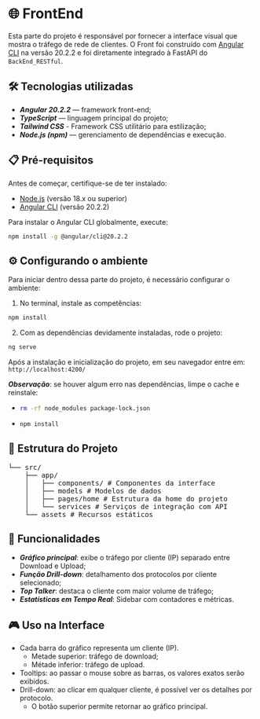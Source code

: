 # 🌐 FrontEnd

Esta parte do projeto é responsável por fornecer a interface visual que mostra o tráfego de rede de clientes. O Front foi construído com [Angular CLI](https://github.com/angular/angular-cli) na versão 20.2.2 e foi diretamente integrado à FastAPI do `BackEnd_RESTful`.

## 🛠️ Tecnologias utilizadas

- ***Angular 20.2.2*** — framework front-end;
- ***TypeScript*** — linguagem principal do projeto;
- ***Tailwind CSS*** - Framework CSS utilitário para estilização;
- ***Node.js (npm)*** — gerenciamento de dependências e execução.


## 📋 Pré-requisitos 
Antes de começar, certifique-se de ter instalado:
- [Node.js](https://nodejs.org/) (versão 18.x ou superior)
- [Angular CLI](https://angular.io/cli) (versão 20.2.2)

Para instalar o Angular CLI globalmente, execute:
```bash
npm install -g @angular/cli@20.2.2
```

## ⚙️ Configurando o ambiente
Para iniciar dentro dessa parte do projeto, é necessário configurar o ambiente:
1. No terminal, instale as competências:
```bash
npm install
```
2. Com as dependências devidamente instaladas, rode o projeto:

```bash
ng serve
```
Após a instalação e inicialização do projeto, em seu navegador entre em: `http://localhost:4200/`


***Observação***: se houver algum erro nas dependências, limpe o cache e reinstale:
- ```bash
  rm -rf node_modules package-lock.json
    ```
- ```bash
  npm install
    ```
  
## 📁 Estrutura do Projeto
<pre>
└── src/
    ├── app/
    │   ├── components/ # Componentes da interface
    │   ├── models # Modelos de dados
    │   ├── pages/home # Estrutura da home do projeto
    │   └── services # Serviços de integração com API
    └── assets # Recursos estáticos
</pre>


## 🔷 Funcionalidades
- ***Gráfico principal***: exibe o tráfego por cliente (IP) separado entre Download e Upload;
- ***Função Drill-down***: detalhamento dos protocolos por cliente selecionado;
- ***Top Talker***: destaca o cliente com maior volume de tráfego;
- ***Estatísticas em Tempo Real***: Sidebar com contadores e métricas.


## 🎮 Uso na Interface
- Cada barra do gráfico representa um cliente (IP).
    - Metade superior: tráfego de download;
    - Métade inferior: tráfego de upload.
- Tooltips: ao passar o mouse sobre as barras, os valores exatos serão exibidos.
- Drill-down: ao clicar em qualquer cliente, é possível ver os detalhes por protocolo.
    - O botão superior permite retornar ao gráfico principal.
 
